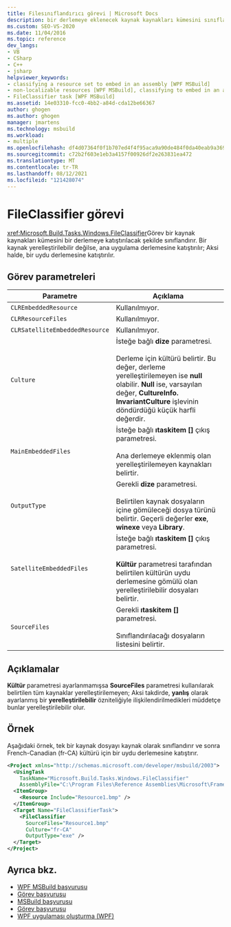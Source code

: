 ```yaml
---
title: Filesınıflandırıcı görevi | Microsoft Docs
description: bir derlemeye eklenecek kaynak kaynakları kümesini sınıflandırmak için MSBuild filesınıflandırıcı görevini kullanın.
ms.custom: SEO-VS-2020
ms.date: 11/04/2016
ms.topic: reference
dev_langs:
- VB
- CSharp
- C++
- jsharp
helpviewer_keywords:
- classifying a resource set to embed in an assembly [WPF MSBuild]
- non-localizable resources [WPF MSBuild], classifying to embed in an assembly
- FileClassifier task [WPF MSBuild]
ms.assetid: 14e03310-fcc0-4bb2-a84d-cda12be66367
author: ghogen
ms.author: ghogen
manager: jmartens
ms.technology: msbuild
ms.workload:
- multiple
ms.openlocfilehash: df4d07364f0f1b707ed4f4f95aca9a90de484f0da40eab9a369fc28cde398090
ms.sourcegitcommit: c72b2f603e1eb3a4157f00926df2e263831ea472
ms.translationtype: MT
ms.contentlocale: tr-TR
ms.lasthandoff: 08/12/2021
ms.locfileid: "121428074"
---
```

# <a name="fileclassifier-task"></a>FileClassifier görevi

<xref:Microsoft.Build.Tasks.Windows.FileClassifier>Görev bir kaynak kaynakları kümesini bir derlemeye katıştırılacak şekilde sınıflandırır. Bir kaynak yerelleştirilebilir değilse, ana uygulama derlemesine katıştırılır; Aksi halde, bir uydu derlemesine katıştırılır.

## <a name="task-parameters"></a>Görev parametreleri

|Parametre|Açıklama|
|---------------|-----------------|
|`CLREmbeddedResource`|Kullanılmıyor.|
|`CLRResourceFiles`|Kullanılmıyor.|
|`CLRSatelliteEmbeddedResource`|Kullanılmıyor.|
|`Culture`|İsteğe bağlı **dize** parametresi.<br /><br /> Derleme için kültürü belirtir. Bu değer, derleme yerelleştirilemeyen ise **null** olabilir. **Null** ise, varsayılan değer, **CultureInfo. InvariantCulture** işlevinin döndürdüğü küçük harfli değerdir.|
|`MainEmbeddedFiles`|İsteğe bağlı **ıtaskitem []** çıkış parametresi.<br /><br /> Ana derlemeye eklenmiş olan yerelleştirilemeyen kaynakları belirtir.|
|`OutputType`|Gerekli **dize** parametresi.<br /><br /> Belirtilen kaynak dosyaların içine gömüleceği dosya türünü belirtir. Geçerli değerler **exe**, **winexe** veya **Library**.|
|`SatelliteEmbeddedFiles`|İsteğe bağlı **ıtaskitem []** çıkış parametresi.<br /><br /> **Kültür** parametresi tarafından belirtilen kültürün uydu derlemesine gömülü olan yerelleştirilebilir dosyaları belirtir.|
|`SourceFiles`|Gerekli **ıtaskitem []** parametresi.<br /><br /> Sınıflandırılacağı dosyaların listesini belirtir.|

## <a name="remarks"></a>Açıklamalar

**Kültür** parametresi ayarlanmamışsa **SourceFiles** parametresi kullanılarak belirtilen tüm kaynaklar yerelleştirilemeyen; Aksi takdirde, **yanlış** olarak ayarlanmış bir **yerelleştirilebilir** özniteliğiyle ilişkilendirilmedikleri müddetçe bunlar yerelleştirilebilir olur.

## <a name="example"></a>Örnek

Aşağıdaki örnek, tek bir kaynak dosyayı kaynak olarak sınıflandırır ve sonra French-Canadian (fr-CA) kültürü için bir uydu derlemesine katıştırır.

```xml
<Project xmlns="http://schemas.microsoft.com/developer/msbuild/2003">
  <UsingTask
    TaskName="Microsoft.Build.Tasks.Windows.FileClassifier"
    AssemblyFile="C:\Program Files\Reference Assemblies\Microsoft\Framework\v3.0\PresentationBuildTasks.dll" />
  <ItemGroup>
    <Resource Include="Resource1.bmp" />
  </ItemGroup>
  <Target Name="FileClassifierTask">
    <FileClassifier
      SourceFiles="Resource1.bmp"
      Culture="fr-CA"
      OutputType="exe" />
  </Target>
</Project>
```

## <a name="see-also"></a>Ayrıca bkz.

- [WPF MSBuild başvurusu](../msbuild/wpf-msbuild-reference.md)
- [Görev başvurusu](../msbuild/wpf-msbuild-task-reference.md)
- [MSBuild başvurusu](../msbuild/msbuild-reference.md)
- [Görev başvurusu](../msbuild/msbuild-task-reference.md)
- [WPF uygulaması oluşturma (WPF)](/dotnet/framework/wpf/app-development/building-a-wpf-application-wpf)
